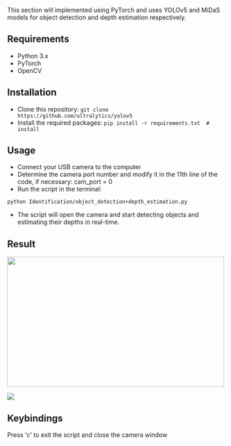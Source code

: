 This section will implemented using PyTorch and uses YOLOv5 and MiDaS models for object detection and depth estimation respectively.

## Requirements

- Python 3.x
- PyTorch
- OpenCV

## Installation

- Clone this repository: ```git clone https://github.com/ultralytics/yolov5```
- Install the required packages: ```pip install -r requirements.txt  # install```

## Usage

- Connect your USB camera to the computer
- Determine the camera port number and modify it in the 11th line of the code, if necessary: cam_port = 0
- Run the script in the terminal: 

```
python Identification/object_detection+depth_estimation.py
```

- The script will open the camera and start detecting objects and estimating their depths in real-time.

## Result

<img src="../../../assets/YOLOv5_test.gif" width="500" height="300" />

![](https://github.com/Rice-MECE-Capstone-Projects/Autodrone/blob/main/Photos/YOLOv5_test.gif)

## Keybindings

Press 'c' to exit the script and close the camera window